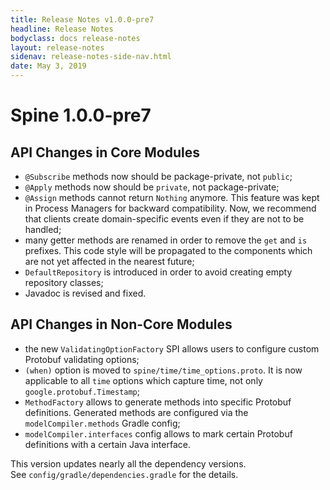 ```yaml
---
title: Release Notes v1.0.0-pre7
headline: Release Notes
bodyclass: docs release-notes
layout: release-notes
sidenav: release-notes-side-nav.html
date: May 3, 2019
---
```


# Spine 1.0.0-pre7

## API Changes in Core Modules

- `@Subscribe` methods now should be package-private, not `public`;
- `@Apply` methods now should be `private`, not package-private;
- `@Assign` methods cannot return `Nothing` anymore. This feature was kept in Process Managers 
for backward compatibility. Now, we recommend that clients create domain-specific events even 
if they are not to be handled;
- many getter methods are renamed in order to remove the `get` and `is` prefixes. This code style 
will be propagated to the components which are not yet affected in the nearest future;
- `DefaultRepository` is introduced in order to avoid creating empty repository classes;
- Javadoc is revised and fixed.


## API Changes in Non-Core Modules

- the new `ValidatingOptionFactory` SPI allows users to configure custom Protobuf validating options;
- `(when)` option is moved to `spine/time/time_options.proto`. It is now applicable to all `time` 
options which capture time, not only `google.protobuf.Timestamp`;
- `MethodFactory` allows to generate methods into specific Protobuf definitions. Generated methods 
are configured via the `modelCompiler.methods` Gradle config;
- `modelCompiler.interfaces` config allows to mark certain Protobuf definitions with a certain 
Java interface.

This version updates nearly all the dependency versions. <br> 
See `config/gradle/dependencies.gradle` for the details.
